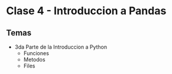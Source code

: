 # Clase 4 - Introduccion a Pandas


## Temas

* 3da Parte de la Introduccion a Python
    * Funciones
    * Metodos
    * Files

